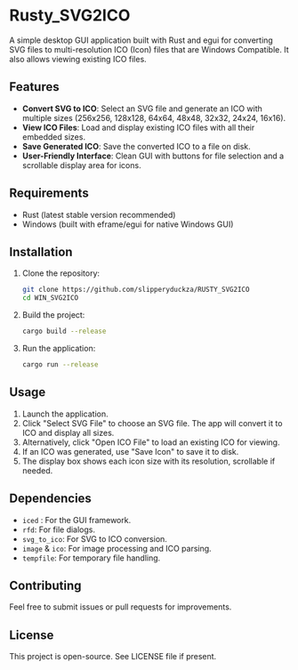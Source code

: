 # Rusty_SVG2ICO

A simple desktop GUI application built with Rust and egui for converting SVG files to multi-resolution ICO (Icon) files that are Windows Compatible.
It also allows viewing existing ICO files.

## Features

- **Convert SVG to ICO**: Select an SVG file and generate an ICO with multiple sizes (256x256, 128x128, 64x64, 48x48, 32x32, 24x24, 16x16).
- **View ICO Files**: Load and display existing ICO files with all their embedded sizes.
- **Save Generated ICO**: Save the converted ICO to a file on disk.
- **User-Friendly Interface**: Clean GUI with buttons for file selection and a scrollable display area for icons.

## Requirements

- Rust (latest stable version recommended)
- Windows (built with eframe/egui for native Windows GUI)

## Installation

1. Clone the repository:
   ```bash
   git clone https://github.com/slipperyduckza/RUSTY_SVG2ICO
   cd WIN_SVG2ICO
   ```

2. Build the project:
   ```bash
   cargo build --release
   ```

3. Run the application:
   ```bash
   cargo run --release
   ```

## Usage

1. Launch the application.
2. Click "Select SVG File" to choose an SVG file. The app will convert it to ICO and display all sizes.
3. Alternatively, click "Open ICO File" to load an existing ICO for viewing.
4. If an ICO was generated, use "Save Icon" to save it to disk.
5. The display box shows each icon size with its resolution, scrollable if needed.

## Dependencies

- `iced` : For the GUI framework.
- `rfd`: For file dialogs.
- `svg_to_ico`: For SVG to ICO conversion.
- `image` & `ico`: For image processing and ICO parsing.
- `tempfile`: For temporary file handling.

## Contributing

Feel free to submit issues or pull requests for improvements.

## License

This project is open-source. See LICENSE file if present.
